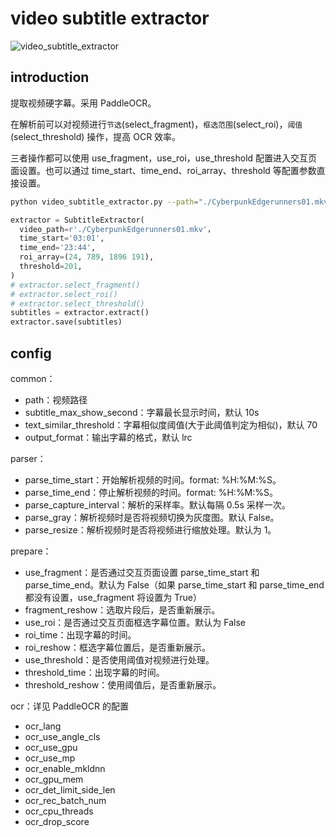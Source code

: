 # video subtitle extractor

![video_subtitle_extractor](assets/video_subtitle_extractor.gif)

## introduction

提取视频硬字幕。采用 PaddleOCR。

在解析前可以对视频进行`节选`(select_fragment)，`框选范围`(select_roi)，`阈值`(select_threshold) 操作，提高 OCR 效率。

三者操作都可以使用 use_fragment，use_roi，use_threshold 配置进入交互页面设置。也可以通过 time_start、time_end、roi_array、threshold 等配置参数直接设置。

```bash
python video_subtitle_extractor.py --path="./CyberpunkEdgerunners01.mkv" --use_fragment=True --use_threshold=True --use_roi=True --roi_time="3:24"
```

```python
extractor = SubtitleExtractor(
  video_path=r'./CyberpunkEdgerunners01.mkv'，
  time_start='03:01',
  time_end='23:44',
  roi_array=(24, 789, 1896 191),
  threshold=201,
)
# extractor.select_fragment()
# extractor.select_roi()
# extractor.select_threshold()
subtitles = extractor.extract()
extractor.save(subtitles)
```

## config

common：

- path：视频路径
- subtitle_max_show_second：字幕最长显示时间，默认 10s
- text_similar_threshold：字幕相似度阈值(大于此阈值判定为相似)，默认 70
- output_format：输出字幕的格式，默认 lrc

parser：

- parse_time_start：开始解析视频的时间。format: %H:%M:%S。
- parse_time_end：停止解析视频的时间。format: %H:%M:%S。
- parse_capture_interval：解析的采样率。默认每隔 0.5s 采样一次。
- parse_gray：解析视频时是否将视频切换为灰度图。默认 False。
- parse_resize：解析视频时是否将视频进行缩放处理。默认为 1。

prepare：

- use_fragment：是否通过交互页面设置 parse_time_start 和 parse_time_end。默认为 False（如果 parse_time_start 和 parse_time_end 都没有设置，use_fragment 将设置为 True）
- fragment_reshow：选取片段后，是否重新展示。
- use_roi：是否通过交互页面框选字幕位置。默认为 False
- roi_time：出现字幕的时间。
- roi_reshow：框选字幕位置后，是否重新展示。
- use_threshold：是否使用阈值对视频进行处理。
- threshold_time：出现字幕的时间。
- threshold_reshow：使用阈值后，是否重新展示。

ocr：详见 PaddleOCR 的配置

- ocr_lang
- ocr_use_angle_cls
- ocr_use_gpu
- ocr_use_mp
- ocr_enable_mkldnn
- ocr_gpu_mem
- ocr_det_limit_side_len
- ocr_rec_batch_num
- ocr_cpu_threads
- ocr_drop_score




